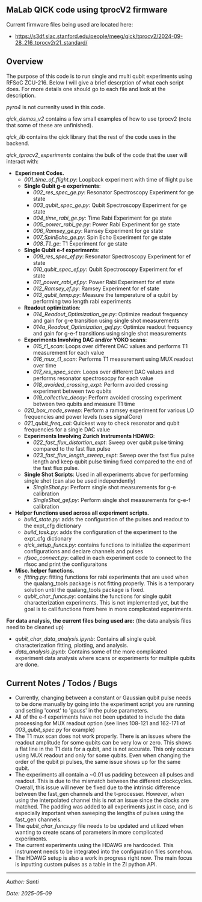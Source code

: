 MaLab QICK code using tprocV2 firmware
---

Current firmware files being used are located here:
- https://s3df.slac.stanford.edu/people/meeg/qick/tprocv2/2024-09-28_216_tprocv2r21_standard/

Overview
-
The purpose of this code is to run single and multi qubit experiments using RFSoC ZCU-216. Below I will give a brief descrption of what each script does. For more details one should go to each file and look at the description.

*pyro4* is not currenlty used in this code.

*qick_demos_v2* contains a few small examples of how to use tprocv2 (note that some of these are unfinished).

*qick_lib* contains the qick library that the rest of the code uses in the backend.

*qick_tprocv2_experiments* contains the bulk of the code that the user will interact with:
- **Experiment Codes.**
  - *001_time_of_flight.py*: Loopback experiment with time of flight pulse
  - **Single Qubit g-e experiments**:
    - *002_res_spec_ge.py*: Resonator Spectroscopy Experiment for ge state
    - *003_qubit_spec_ge.py*: Qubit Spectroscopy Experiment for ge state
    - *004_time_rabi_ge.py*: Time Rabi Experiment for ge state
    - *005_power_rabi_ge.py*: Power Rabi Experiment for ge state
    - *006_Ramsey_ge.py*: Ramsey Experiment for ge state
    - *007_SpinEcho_ge.py*: Spin Echo Experiment for ge state
    - *008_T1_ge*: T1 Experiment for ge state
  - **Single Qubit e-f experiments**:
    - *009_res_spec_ef.py*: Resonator Spectroscopy Experiment for ef state
    - *010_qubit_spec_ef.py*: Qubit Spectroscopy Experiment for ef state
    - *011_power_rabi_ef.py*: Power Rabi Experiment for ef state
    - *012_Ramsey_ef.py*: Ramsey Experiment for ef state
    - *013_qubit_temp.py*: Measure the temperature of a qubit by performing two length rabi experiments
  - **Readout optimization**:
    - *014_Readout_Optimization_ge.py*: Optimize readout frequency and gain for g-e transition using single shot measurements
    - *014a_Readout_Optimization_gef.py*: Optimize readout frequency and gain for g-e-f transitions using single shot measurements
  - **Experiments Involving DAC and/or YOKO scans**:
    - *015_t1_scan*: Loops over different DAC values and performs T1 measurement for each value
    - *016_mux_t1_scan*: Performs T1 measurement using MUX readout over time
    - *017_res_spec_scan*: Loops over different DAC values and performs resonator spectrosocpy for each value
    - *018_avoided_crossing_expt*: Perform avoided crossing experiment between two qubits
    - *019_collective_decay*: Perform avoided crossing experiment between two qubits and measure T1 time
  - *020_box_mode_sweep*: Perform a ramsey experiment for various LO frequencies and power levels (uses signalCore)
  - *021_qubit_freq_cal*: Quickest way to check resonator and qubit frequencies for a single DAC value
  - **Experiments Involving Zurich Instruments HDAWG**:
    - *022_fast_flux_distortion_expt*: Sweep over qubit pulse timing compared to the fast flux pulse
    - *023_fast_flux_length_sweep_expt*: Sweep over the fast flux pulse length and keep qubit pulse timing fixed compared to the end of the fast flux pulse.
  - **Single Shot Scripts**: Used in all experiments above for performing single shot (can also be used independently)
    - *SingleShot.py*: Perform single shot measurements for g-e calibration
    - *SingleShot_gef.py*: Perform single shot measurements for g-e-f calibration
- **Helper functions used across all experiment scripts.**
  - *build_state.py*: adds the configuration of the pulses and readout to the expt_cfg dictionary
  - *build_task.py*: adds the configuration of the experiment to the expt_cfg dictionary
  - *qick_setup_funcs.py*: contains functions to initialize the experiment configurations and declare channels and pulses
  - *rfsoc_connect.py*: called in each experiment code to connect to the rfsoc and print the configuraitons
- **Misc. helper functions.**
  - *fitting.py*: fitting functions for rabi experiments that are used when the qualang_tools package is not fitting properly. This is a temporary solution until the qualang_tools package is fixed.
  - *qubit_char_funcs.py*: contains the functions for single qubit characterization experiments. This is not implemented yet, but the goal is to call functions from here in more complicated experiments. 

**For data analysis, the current files being used are:** (the data analysis files need to be cleaned up)
- *qubit_char_data_analysis.ipynb*: Contains all single qubit characterization fitting, plotting, and analysis.
- *data_analysis.ipynb*: Contains some of the more complicated experiment data analysis where scans or experiments for multiple qubits are done.


Current Notes / Todos / Bugs
-
- Currently, changing between a constant or Gaussian qubit pulse needs to be done manually by going into the experiment script you are running and setting 'const' to 'gauss' in the pulse parameters.
- All of the e-f experiments have not been updated to include the data processing for MUX readout option (see lines 108-121 and 162-171 of *003_qubit_spec.py* for example)
- The T1 mux scan does not work properly. There is an issues where the readout amplitude for some qubits can be very low or zero. This shows a flat line in the T1 data for a qubit, and is not accurate. This only occurs using MUX readout and only for some qubits. Even when changing the order of the qubit pi pulses, the same issue shows up for the same qubit.
- The experiments all contain a ~0.01 us padding beteween all pulses and readout. This is due to the mismatch between the different clockcycles. Overall, this issue will never be fixed due to the intrinsic difference between the fast_gen channels and the t-processer. However, when using the interpolated channel this is not an issue since the clocks are matched. The padding was added to all experiments just in case, and is especially important when sweeping the lengths of pulses using the fast_gen channels.
- The *qubit_char_funcs.py* file needs to be updated and utilized when wanting to create scans of parameters in more complicated experiments.
- The current experiments using the HDAWG are hardcoded. This instrument needs to be integrated into the configuration files somehow.
- The HDAWG setup is also a work in progress right now. The main focus is inputting custom pulses as a table in the ZI python API.

---

*Author: Santi*

*Date: 2025-05-09*
